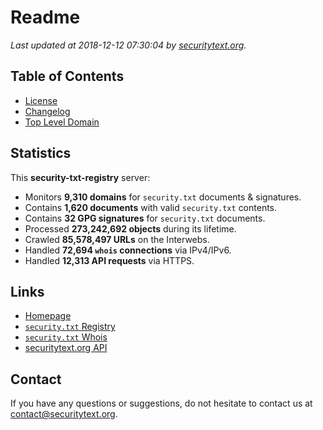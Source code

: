 # Readme

_Last updated at 2018-12-12 07:30:04 by [securitytext.org](https://securitytext.org)._

## Table of Contents

* [License](LICENSE.md)
* [Changelog](CHANGELOG.md)
* [Top Level Domain](TLD.md)

## Statistics

This **security-txt-registry** server:

* Monitors **9,310 domains** for `security.txt` documents & signatures.
* Contains **1,620 documents** with valid `security.txt` contents.
* Contains **32 GPG signatures** for `security.txt` documents.
* Processed **273,242,692 objects** during its lifetime.
* Crawled **85,578,497 URLs** on the Interwebs.
* Handled **72,694 `whois` connections** via IPv4/IPv6.
* Handled **12,313 API requests** via HTTPS.

## Links

* [Homepage](https://securitytext.org)
* [`security.txt` Registry](https://registry.securitytext.org)
* [`security.txt` Whois](https://whois.securitytext.org)
* [securitytext.org API](https://api.securitytext.org)

## Contact

If you have any questions or suggestions, do not hesitate to contact us at contact@securitytext.org.
